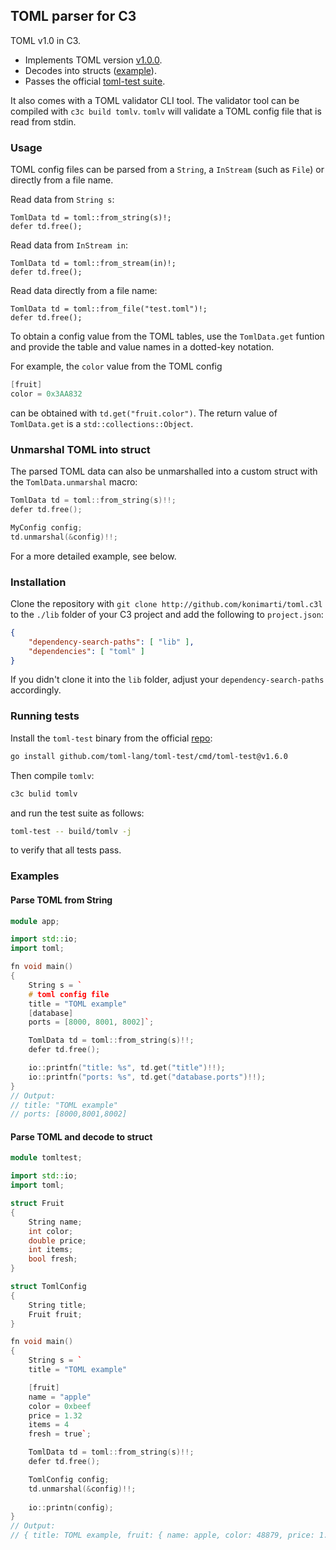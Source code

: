 ## TOML parser for C3

TOML v1.0 in C3.

* Implements TOML version [v1.0.0](https://toml.io/en/v1.0.0).
* Decodes into structs ([example](#parse-toml-and-decode-to-struct)).
* Passes the official [toml-test suite](https://github.com/toml-lang/toml-test/).

It also comes with a TOML validator CLI tool. The validator tool can be
compiled with `c3c build tomlv`. `tomlv` will validate a TOML config file that
is read from stdin.

### Usage

TOML config files can be parsed from a `String`, a `InStream` (such as `File`)
or directly from a file name.

Read data from `String s`:
```
TomlData td = toml::from_string(s)!;
defer td.free();
```

Read data from `InStream in`:
```
TomlData td = toml::from_stream(in)!;
defer td.free();
```

Read data directly from a file name:
```
TomlData td = toml::from_file("test.toml")!;
defer td.free();
```
To obtain a config value from the TOML tables, use the `TomlData.get` funtion and
provide the table and value names in a dotted-key notation.

For example, the `color` value from the TOML config
```cpp
[fruit]
color = 0x3AA832
```
can be obtained with `td.get("fruit.color")`. The return value of `TomlData.get`
is a `std::collections::Object`.

### Unmarshal TOML into struct

The parsed TOML data can also be unmarshalled into a custom struct with the
`TomlData.unmarshal` macro:

```cpp
TomlData td = toml::from_string(s)!!;
defer td.free();

MyConfig config;
td.unmarshal(&config)!!;
```

For a more detailed example, see below.

### Installation

Clone the repository with
```git clone http://github.com/konimarti/toml.c3l```
to the `./lib` folder of your C3 project and add the following to
`project.json`:

```json
{
    "dependency-search-paths": [ "lib" ],
    "dependencies": [ "toml" ]
}
```

If you didn't clone it into the `lib` folder, adjust your
`dependency-search-paths` accordingly.

### Running tests

Install the `toml-test` binary from the official [repo](https://github.com/toml-lang/toml-test):

```sh
go install github.com/toml-lang/toml-test/cmd/toml-test@v1.6.0
```

Then compile `tomlv`:
```sh
c3c bulid tomlv
```
and run the test suite as follows:
```sh
toml-test -- build/tomlv -j
```
to verify that all tests pass.

### Examples

#### Parse TOML from String

```cpp
module app;

import std::io;
import toml;

fn void main()
{	
	String s = ` 
    # toml config file
	title = "TOML example"
	[database]
	ports = [8000, 8001, 8002]`;

	TomlData td = toml::from_string(s)!!;
	defer td.free();

	io::printfn("title: %s", td.get("title")!!);
	io::printfn("ports: %s", td.get("database.ports")!!);
}
// Output:
// title: "TOML example"
// ports: [8000,8001,8002]

```

#### Parse TOML and decode to struct

```cpp
module tomltest;

import std::io;
import toml;

struct Fruit
{
	String name;
	int color;
	double price;
	int items;
	bool fresh;
}

struct TomlConfig
{
	String title;
	Fruit fruit;
}

fn void main()
{	
	String s = `
	title = "TOML example"

	[fruit]
	name = "apple"
	color = 0xbeef
	price = 1.32
	items = 4
	fresh = true`;

	TomlData td = toml::from_string(s)!!;
	defer td.free();

	TomlConfig config;
	td.unmarshal(&config)!!;
	
	io::printn(config);
}
// Output:
// { title: TOML example, fruit: { name: apple, color: 48879, price: 1.320000, items: 4, fresh: true } }
```
